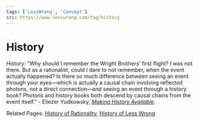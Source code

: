 ```yaml
---
tags: ['LessWrong', 'Concept']
src: https://www.lesswrong.com/tag/history
---
```


# History
History: "Why should I remember the Wright Brothers’ first flight? I was not there. But as a rationalist, could I dare to not remember, when the event actually happened? Is there so much difference between seeing an event through your eyes—which is actually a causal chain involving reflected photons, not a direct connection—and seeing an event through a history book? Photons and history books both descend by causal chains from the event itself." - Eliezer Yudkowsky, [*Making History Available*](https://www.lesswrong.com/posts/TLKPj4GDXetZuPDH5/making-history-available).

Related Pages: [History of Rationality](https://www.lesswrong.com/tag/history-of-rationality), [History of Less Wrong](https://www.lesswrong.com/tag/history-of-less-wrong)


